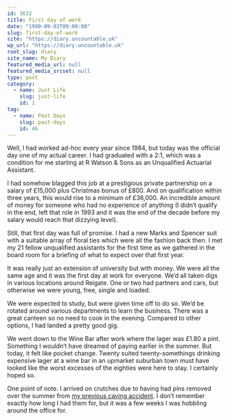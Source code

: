 ```yaml
---
id: 3632
title: First day of work
date: "1990-09-03T09:00:00"
slug: first-day-of-work
site: "https://diary.uncountable.uk"
wp_url: "https://diary.uncountable.uk"
root_slug: diary
site_name: My Diary
featured_media_url: null
featured_media_srcset: null
type: post
category:
  - name: Just Life
    slug: just-life
    id: 1
tag:
  - name: Past Days
    slug: past-days
    id: 46
---
```



<p>Well, I had worked ad-hoc every year since 1984, but today was the official day one of my actual career.  I had graduated with a 2:1, which was a condition for me starting at R Watson &amp; Sons as an Unqualified Actuarial Assistant.</p>



<p>I had somehow blagged this job at a prestigious private partnership on a salary of £15,000 plus Christmas bonus of £800.  And on qualification within three years, this would rise to a minimum of £36,000.  An incredible amount of money for someone who had no experience of anything (I didn&#8217;t qualify in the end, left that role in 1993 and it was the end of the decade before my salary would reach that dizzying level).</p>



<p>Still, that first day was full of promise.  I had a new Marks and Spencer suit with a suitable array of floral ties which were all the fashion back then.  I met my 21 fellow unqualified assistants for the first time as we gathered in the board room for a briefing of what to expect over that first year.</p>



<p>It was really just an extension of university but with money.  We were all the same age and it was the first day at work for everyone.  We&#8217;d all taken digs in various locations around Reigate.  One or two had partners and cars, but otherwise we were young, free, single and loaded.</p>



<p>We were expected to study, but were given time off to do so.  We&#8217;d be rotated around various departments to learn the business.  There was a great canteen so no need to cook in the evening.  Compared to other options, I had landed a pretty good gig.</p>



<p>We went down to the Wine Bar after work where the lager was £1.80 a pint.  Something I wouldn&#8217;t have dreamed of paying earlier in the summer.  But today, it felt like pocket change.  Twenty suited twenty-somethings drinking expensive lager at a wine bar in an upmarket suburban town must have looked like the worst excesses of the eighties were here to stay. I certainly hoped so.</p>



<p>One point of note. I arrived on crutches due to having had pins removed over the summer from <a href="https://diary.uncountable.uk/1989/04/caving-accident/" data-type="post" data-id="3639">my previous caving accident</a>. I don&#8217;t remember exactly how long I had them for, but it was a few weeks I was hobbling around the office for.</p>
